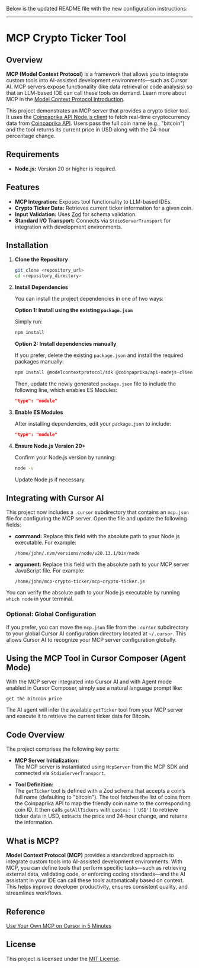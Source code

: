 Below is the updated README file with the new configuration instructions:

---

# MCP Crypto Ticker Tool

## Overview

**MCP (Model Context Protocol)** is a framework that allows you to integrate custom tools into AI-assisted development environments—such as Cursor AI. MCP servers expose functionality (like data retrieval or code analysis) so that an LLM-based IDE can call these tools on demand. Learn more about MCP in the [Model Context Protocol Introduction](https://modelcontextprotocol.io/introduction).

This project demonstrates an MCP server that provides a crypto ticker tool. It uses the [Coinpaprika API Node.js client](https://github.com/coinpaprika-api-nodejs-client) to fetch real-time cryptocurrency data from [Coinpaprika API](https://api.coinpaprika.com/). Users pass the full coin name (e.g., "bitcoin") and the tool returns its current price in USD along with the 24-hour percentage change.

## Requirements

- **Node.js:** Version 20 or higher is required.

## Features

- **MCP Integration:** Exposes tool functionality to LLM-based IDEs.
- **Crypto Ticker Data:** Retrieves current ticker information for a given coin.
- **Input Validation:** Uses [Zod](https://github.com/colinhacks/zod) for schema validation.
- **Standard I/O Transport:** Connects via `StdioServerTransport` for integration with development environments.

## Installation

1. **Clone the Repository**

   ```bash
   git clone <repository_url>
   cd <repository_directory>
   ```

2. **Install Dependencies**

   You can install the project dependencies in one of two ways:

   **Option 1: Install using the existing `package.json`**

   Simply run:

   ```bash
   npm install
   ```

   **Option 2: Install dependencies manually**

   If you prefer, delete the existing `package.json` and install the required packages manually:

   ```bash
   npm install @modelcontextprotocol/sdk @coinpaprika/api-nodejs-client zod
   ```

   Then, update the newly generated `package.json` file to include the following line, which enables ES Modules:

   ```json
   "type": "module"
   ```

3. **Enable ES Modules**

   After installing dependencies, edit your `package.json` to include:

   ```json
   "type": "module"
   ```

4. **Ensure Node.js Version 20+**

   Confirm your Node.js version by running:

   ```bash
   node -v
   ```

   Update Node.js if necessary.

## Integrating with Cursor AI

This project now includes a `.cursor` subdirectory that contains an `mcp.json` file for configuring the MCP server. Open the file and update the following fields:

- **command:** Replace this field with the absolute path to your Node.js executable. For example:

  ```
  /home/john/.nvm/versions/node/v20.13.1/bin/node
  ```

- **argument:** Replace this field with the absolute path to your MCP server JavaScript file. For example:

  ```
  /home/john/mcp-crypto-ticker/mcp-crypto-ticker.js
  ```

You can verify the absolute path to your Node.js executable by running `which node` in your terminal.

### Optional: Global Configuration

If you prefer, you can move the `mcp.json` file from the `.cursor` subdirectory to your global Cursor AI configuration directory located at `~/.cursor`. This allows Cursor AI to recognize your MCP server configuration globally.

## Using the MCP Tool in Cursor Composer (Agent Mode)

With the MCP server integrated into Cursor AI and with Agent mode enabled in Cursor Composer, simply use a natural language prompt like:

```
get the bitcoin price
```

The AI agent will infer the available `getTicker` tool from your MCP server and execute it to retrieve the current ticker data for Bitcoin.

## Code Overview

The project comprises the following key parts:

- **MCP Server Initialization:**  
  The MCP server is instantiated using `McpServer` from the MCP SDK and connected via `StdioServerTransport`.

- **Tool Definition:**  
  The `getTicker` tool is defined with a Zod schema that accepts a coin’s full name (defaulting to "bitcoin"). The tool fetches the list of coins from the Coinpaprika API to map the friendly coin name to the corresponding coin ID. It then calls `getAllTickers` with `quotes: ['USD']` to retrieve ticker data in USD, extracts the price and 24-hour change, and returns the information.

## What is MCP?

**Model Context Protocol (MCP)** provides a standardized approach to integrate custom tools into AI-assisted development environments. With MCP, you can define tools that perform specific tasks—such as retrieving external data, validating code, or enforcing coding standards—and the AI assistant in your IDE can call these tools automatically based on context. This helps improve developer productivity, ensures consistent quality, and streamlines workflows.

## Reference

[Use Your Own MCP on Cursor in 5 Minutes](https://dev.to/andyrewlee/use-your-own-mcp-on-cursor-in-5-minutes-1ag4)

## License

This project is licensed under the [MIT License](LICENSE).
